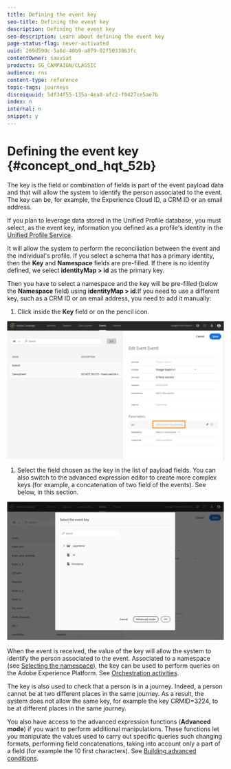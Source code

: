 ```yaml
---
title: Defining the event key
seo-title: Defining the event key
description: Defining the event key
seo-description: Learn about defining the event key
page-status-flag: never-activated
uuid: 269d590c-5a6d-40b9-a879-02f5033863fc
contentOwner: sauviat
products: SG_CAMPAIGN/CLASSIC
audience: rns
content-type: reference
topic-tags: journeys
discoiquuid: 5df34f55-135a-4ea8-afc2-f9427ce5ae7b
index: n
internal: n
snippet: y
---
```


# Defining the event key {#concept_ond_hqt_52b}

The key is the field or combination of fields is part of the event payload data and that will allow the system to identify the person associated to the event. The key can be, for example, the Experience Cloud ID, a CRM ID or an email address.

If you plan to leverage data stored in the Unified Profile database, you must select, as the event key, information you defined as a profile's identity in the [Unified Profile Service](https://www.adobe.io/apis/cloudplatform/dataservices/profile-identity-segmentation/profile-identity-segmentation-services.html#!api-specification/markdown/narrative/technical_overview/unified_profile_architectural_overview/unified_profile_architectural_overview.md).

It will allow the system to perform the reconciliation between the event and the individual's profile. If you select a schema that has a primary identity, then the **Key** and **Namespace** fields are pre-filled. If there is no identity defined, we select __identityMap > id__ as the primary key.

Then you have to select a namespace and the key will be pre-filled (below the **Namespace** field) using __identityMap > id__.If you need to use a different key, such as a CRM ID or an email address, you need to add it manually:

1. Click inside the **Key** field or on the pencil icon.

 ![](../assets/journey16.png)

1. Select the field chosen as the key in the list of payload fields. You can also switch to the advanced expression editor to create more complex keys (for example, a concatenation of two field of the events). See below, in this section.

 ![](../assets/journey20.png)

When the event is received, the value of the key will allow the system to identify the person associated to the event. Associated to a namespace (see [Selecting the namespace](../event/eventnamespace.md#concept_ckb_3qt_52b)), the key can be used to perform queries on the Adobe Experience Platform. See [Orchestration activities](../building-journeys/journeyorchestration.md#concept_ksq_2rt_52b).

The key is also used to check that a person is in a journey. Indeed, a person cannot be at two different places in the same journey. As a result, the system does not allow the same key, for example the key CRMID=3224, to be at different places in the same journey.

You also have access to the advanced expression functions (**Advanced mode**) if you want to perform additional manipulations. These functions let you manipulate the values used to carry out specific queries such changing formats, performing field concatenations, taking into account only a part of a field (for example the 10 first characters). See [Building advanced conditions](../expression/expressionadvanced.md#concept_uyj_trt_52b).  
